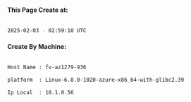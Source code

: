 
   
#### This Page Create at:

```bash

2025-02-03 - 02:59:10 UTC

```

#### Create By Machine:

```bash

Host Name : fv-az1279-936

platform  : Linux-6.8.0-1020-azure-x86_64-with-glibc2.39

Ip Local  : 10.1.0.56

```


